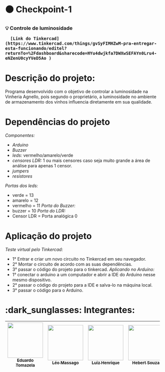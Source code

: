 # :black_circle: Checkpoint-1

<h3> 
  💡 Controle de luminosidade

      [Link do Tinkercad](https://www.tinkercad.com/things/gvSyFIMHZwM-pra-entregar-esta-funcionando/editel?returnTo=%2Fdashboard&sharecode=HYu4dwjkfa7DWXwSEFAYn0Lru4-eNZenU0cyYVeD5Ao )
</h3>

# Descrição do projeto:

Programa desenvolvido com o objetivo de controlar a luminosidade na Vinheria Agnello, pois segundo o proprietário, a luminosidade no ambiente de armazenamento dos vinhos influencia diretamente em sua qualidade.

# Dependências do projeto

*Componentes:*

- *Arduino* 
- *Buzzer*
- *leds:* vermelho/amarelo/verde
- *censores LDR:* 1 ou mais censores caso seja muito grande a área de análise para apenas 1 censor.
- *jumpers*
- *resistores*

*Portas dos leds:*
- verde = 13
- amarelo = 12
- vermelho = 11
*Porta do Buzzer:*
- buzzer = 10
*Porta do LDR:*
- Censor LDR = Porta analógica 0



# Aplicação do projeto

*Teste virtual pelo Tinkercad:*
- 1° Entrar e criar um novo circuito no Tinkercad em seu navegador.
- 2° Montar o circuito de acordo com as suas dependências.
- 3° passar o código do projeto para o tinkercad. 
*Aplicando no Arduino:*
- 1° conectar o arduino a um computador e abrir a IDE do Arduino  nesse mesmo dispositivo.
- 2° passar o código do projeto para a IDE e salva-lo na máquina local.
- 3° passar o código para o Arduino.



<h1>
  :dark_sunglasses: Integrantes:
</h1>

| [<img loading="lazy" src="https://avatars.githubusercontent.com/u/161898042?v=4" width=115><br><sub>Eduardo Tomazela</sub>](https://github.com/du-ntomazela) |  [<img loading="lazy" src="https://avatars.githubusercontent.com/u/101646035?v=4" width=115><br><sub>Léo Massago</sub>](https://github.com/LeoMasago) |  [<img loading="lazy" src="https://avatars.githubusercontent.com/u/162758896?v=4" width=115><br><sub>Luiz Henrique</sub>](https://github.com/LhenriqueTech) |  [<img loading="lazy" src="https://avatars.githubusercontent.com/u/63599156?v=4" width=115><br><sub>Hebert Souza</sub>](https://github.com/herbertdesousa)
| :---: | :---: | :---: | :---: |
